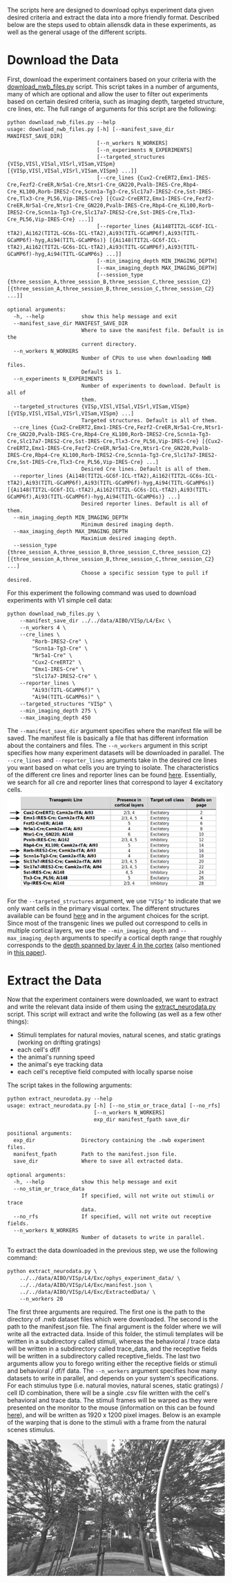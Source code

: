 The scripts here are designed to download ophys experiment data given desired criteria and 
extract the data into a more friendly format. Described below
are the steps used to obtain allensdk data in these experiments, as well as the general usage
of the different scripts.
  
# Download the Data  
First, download the experiment containers based on your criteria with the 
[download_nwb_files.py](https://github.com/MichaelTeti/NEMO/blob/main/scripts/allensdk_scripts/download_nwb_files.py)
script. This script takes in a number of arguments, many of which are optional and allow the user to filter out 
experiments based on certain desired criteria, such as imaging depth, targeted structure, cre lines, etc. 
The full range of arguments for this script are the following:

```
python download_nwb_files.py --help
usage: download_nwb_files.py [-h] [--manifest_save_dir MANIFEST_SAVE_DIR]
                             [--n_workers N_WORKERS]
                             [--n_experiments N_EXPERIMENTS]
                             [--targeted_structures {VISp,VISl,VISal,VISrl,VISam,VISpm} [{VISp,VISl,VISal,VISrl,VISam,VISpm} ...]]
                             [--cre_lines {Cux2-CreERT2,Emx1-IRES-Cre,Fezf2-CreER,Nr5a1-Cre,Ntsr1-Cre_GN220,Pvalb-IRES-Cre,Rbp4-Cre_KL100,Rorb-IRES2-Cre,Scnn1a-Tg3-Cre,Slc17a7-IRES2-Cre,Sst-IRES-Cre,Tlx3-Cre_PL56,Vip-IRES-Cre} [{Cux2-CreERT2,Emx1-IRES-Cre,Fezf2-CreER,Nr5a1-Cre,Ntsr1-Cre_GN220,Pvalb-IRES-Cre,Rbp4-Cre_KL100,Rorb-IRES2-Cre,Scnn1a-Tg3-Cre,Slc17a7-IRES2-Cre,Sst-IRES-Cre,Tlx3-Cre_PL56,Vip-IRES-Cre} ...]]
                             [--reporter_lines {Ai148TIT2L-GC6f-ICL-tTA2),Ai162(TIT2L-GC6s-ICL-tTA2),Ai93(TITL-GCaMP6f),Ai93(TITL-GCaMP6f)-hyg,Ai94(TITL-GCaMP6s)} [{Ai148(TIT2L-GC6f-ICL-tTA2),Ai162(TIT2L-GC6s-ICL-tTA2),Ai93(TITL-GCaMP6f),Ai93(TITL-GCaMP6f)-hyg,Ai94(TITL-GCaMP6s} ...]]
                             [--min_imaging_depth MIN_IMAGING_DEPTH]
                             [--max_imaging_depth MAX_IMAGING_DEPTH]
                             [--session_type {three_session_A,three_session_B,three_session_C,three_session_C2} [{three_session_A,three_session_B,three_session_C,three_session_C2} ...]]

optional arguments:
  -h, --help            show this help message and exit
  --manifest_save_dir MANIFEST_SAVE_DIR
                        Where to save the manifest file. Default is in the
                        current directory.
  --n_workers N_WORKERS
                        Number of CPUs to use when downloading NWB files.
                        Default is 1.
  --n_experiments N_EXPERIMENTS
                        Number of experiments to download. Default is all of
                        them.
  --targeted_structures {VISp,VISl,VISal,VISrl,VISam,VISpm} [{VISp,VISl,VISal,VISrl,VISam,VISpm} ...]
                        Targeted structures. Default is all of them.
  --cre_lines {Cux2-CreERT2,Emx1-IRES-Cre,Fezf2-CreER,Nr5a1-Cre,Ntsr1-Cre_GN220,Pvalb-IRES-Cre,Rbp4-Cre_KL100,Rorb-IRES2-Cre,Scnn1a-Tg3-Cre,Slc17a7-IRES2-Cre,Sst-IRES-Cre,Tlx3-Cre_PL56,Vip-IRES-Cre} [{Cux2-CreERT2,Emx1-IRES-Cre,Fezf2-CreER,Nr5a1-Cre,Ntsr1-Cre_GN220,Pvalb-IRES-Cre,Rbp4-Cre_KL100,Rorb-IRES2-Cre,Scnn1a-Tg3-Cre,Slc17a7-IRES2-Cre,Sst-IRES-Cre,Tlx3-Cre_PL56,Vip-IRES-Cre} ...]
                        Desired Cre lines. Default is all of them.
  --reporter_lines {Ai148(TIT2L-GC6f-ICL-tTA2),Ai162(TIT2L-GC6s-ICL-tTA2),Ai93(TITL-GCaMP6f),Ai93(TITL-GCaMP6f)-hyg,Ai94(TITL-GCaMP6s)} [{Ai148(TIT2L-GC6f-ICL-tTA2),Ai162(TIT2L-GC6s-ICL-tTA2),Ai93(TITL-GCaMP6f),Ai93(TITL-GCaMP6f)-hyg,Ai94(TITL-GCaMP6s)} ...]
                        Desired reporter lines. Default is all of them.
  --min_imaging_depth MIN_IMAGING_DEPTH
                        Minimum desired imaging depth.
  --max_imaging_depth MAX_IMAGING_DEPTH
                        Maximium desired imaging depth.
  --session_type {three_session_A,three_session_B,three_session_C,three_session_C2} [{three_session_A,three_session_B,three_session_C,three_session_C2} ...]
                        Choose a specific session type to pull if desired.
```

For this experiment the following command was used to download experiments with V1 simple cell data:  
```
python download_nwb_files.py \
    --manifest_save_dir ../../data/AIBO/VISp/L4/Exc \
    --n_workers 4 \
    --cre_lines \
        "Rorb-IRES2-Cre" \
        "Scnn1a-Tg3-Cre" \
        "Nr5a1-Cre" \
        "Cux2-CreERT2" \
        "Emx1-IRES-Cre" \
        "Slc17a7-IRES2-Cre" \
    --reporter_lines \
        "Ai93(TITL-GCaMP6f)" \
        "Ai94(TITL-GCaMP6s)" \
    --targeted_structures "VISp" \
    --min_imaging_depth 275 \
    --max_imaging_depth 450
```  
The ```--manifest_save_dir``` argument specifies where the manifest file will be saved. The manifest file is basically
a file that has different information about the containers and files. The ```--n_workers``` argument in this script specifies how
many experiment datasets will be downloaded in parallel. The ```--cre_lines``` and ```--reporter_lines``` arguments take in the desired cre lines you
want based on what cells you are trying to isolate. The characteristics of the different cre lines and reporter lines can be found
[here](http://help.brain-map.org/download/attachments/10616846/VisualCoding_TransgenicCharacterization.pdf?version=4&modificationDate=1538067045225&api=v2).
Essentially, we search for all cre and reporter lines that correspond to layer 4 excitatory cells.  
![](https://github.com/MichaelTeti/NEMO/blob/main/scripts/allensdk_scripts/figures/transgenic_lines.png)
  
For the ```--targeted_structures``` argument, we use ```"VISp"```
to indicate that we only want cells in the primary visual cortex. The different structures available can be found 
[here](http://observatory.brain-map.org/visualcoding) and in the argument choices for the script. Since most of the transgenic lines we pulled out correspond
to cells in multiple cortical layers, we use the ```--min_imaging_depth``` and ```--max_imaging_depth``` arguments to specify a cortical depth range that roughly corresponds to the [depth spanned by layer 4 in the cortex](http://www.nibb.ac.jp/brish/Gallery/cortexE.html) (also mentioned in [this paper](https://sci-hub.se/10.3791/60600)).

# Extract the Data
Now that the experiment containers were downloaded, we want to extract and write the relevant data inside of them using the 
[extract_neurodata.py](https://github.com/MichaelTeti/NEMO/blob/main/scripts/allensdk_scripts/extract_neurodata.py) script. 
This script will extract and write the following (as well as a few other things):
  * Stimuli templates for natural movies, natural scenes, and static gratings (working on drifting gratings)
  * each cell's df/f
  * the animal's running speed
  * the animal's eye tracking data
  * each cell's receptive field computed with locally sparse noise 

The script takes in the following arguments:

```
python extract_neurodata.py --help
usage: extract_neurodata.py [-h] [--no_stim_or_trace_data] [--no_rfs]
                            [--n_workers N_WORKERS]
                            exp_dir manifest_fpath save_dir

positional arguments:
  exp_dir               Directory containing the .nwb experiment files.
  manifest_fpath        Path to the manifest.json file.
  save_dir              Where to save all extracted data.

optional arguments:
  -h, --help            show this help message and exit
  --no_stim_or_trace_data
                        If specified, will not write out stimuli or trace
                        data.
  --no_rfs              If specified, will not write out receptive fields.
  --n_workers N_WORKERS
                        Number of datasets to write in parallel.
```

To extract the data downloaded in the previous step, we use the following command:

```
python extract_neurodata.py \
    ../../data/AIBO/VISp/L4/Exc/ophys_experiment_data/ \
    ../../data/AIBO/VISp/L4/Exc/manifest.json \
    ../../data/AIBO/VISp/L4/Exc/ExtractedData/ \
    --n_workers 20
```

The first three arguments are required. The first one is the path to the directory of .nwb dataset files which were downloaded. The second is the path to the manifest.json file. The final argument is the folder where we will write all the extracted data. Inside of this folder, the stimuli templates will be written in a subdirectory called stimuli, whereas the behavioral / trace data will be written in a subdirectory called trace_data, and the receptive fields will be written in a subdirectory called receptive_fields. The last two arguments allow you to forego writing either the receptive fields or stimuli and behavioral / df/f data. The ```--n_workers``` argument specifies how many datasets to write in parallel, and depends on your system's specifications. For each stimulus type (i.e. natural movies, natural scenes, static gratings) / cell ID combination, there will be a single .csv file written with the cell's behavioral and trace data. The stimuli frames will be warped as they were presented on the monitor to the mouse (information on this can be found [here](http://help.brain-map.org/download/attachments/10616846/VisualCoding_VisualStimuli.pdf?version=3&modificationDate=1497305590322&api=v2)), and will be written as 1920 x 1200 pixel images. Below is an example of the warping that is done to the stimuli with a frame from the natural scenes stimulus.  
   
![](https://github.com/MichaelTeti/NEMO/blob/main/scripts/allensdk_scripts/figures/082.png)
